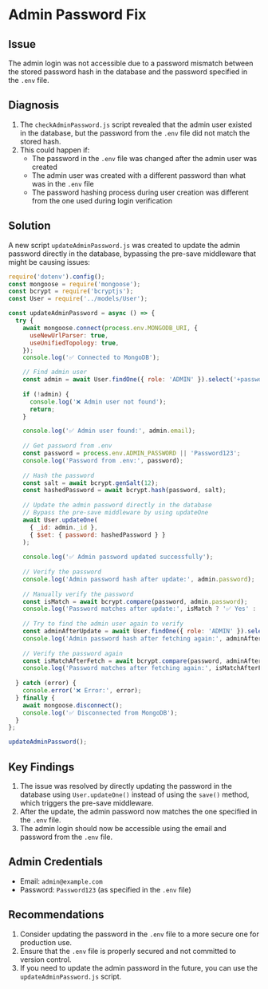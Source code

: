 # Admin Password Fix

## Issue

The admin login was not accessible due to a password mismatch between the stored password hash in the database and the password specified in the `.env` file.

## Diagnosis

1. The `checkAdminPassword.js` script revealed that the admin user existed in the database, but the password from the `.env` file did not match the stored hash.
2. This could happen if:
   - The password in the `.env` file was changed after the admin user was created
   - The admin user was created with a different password than what was in the `.env` file
   - The password hashing process during user creation was different from the one used during login verification

## Solution

A new script `updateAdminPassword.js` was created to update the admin password directly in the database, bypassing the pre-save middleware that might be causing issues:

```javascript
require('dotenv').config();
const mongoose = require('mongoose');
const bcrypt = require('bcryptjs');
const User = require('../models/User');

const updateAdminPassword = async () => {
  try {
    await mongoose.connect(process.env.MONGODB_URI, {
      useNewUrlParser: true,
      useUnifiedTopology: true,
    });
    console.log('✅ Connected to MongoDB');

    // Find admin user
    const admin = await User.findOne({ role: 'ADMIN' }).select('+password');
    
    if (!admin) {
      console.log('❌ Admin user not found');
      return;
    }

    console.log('✅ Admin user found:', admin.email);
    
    // Get password from .env
    const password = process.env.ADMIN_PASSWORD || 'Password123';
    console.log('Password from .env:', password);
    
    // Hash the password
    const salt = await bcrypt.genSalt(12);
    const hashedPassword = await bcrypt.hash(password, salt);
    
    // Update the admin password directly in the database
    // Bypass the pre-save middleware by using updateOne
    await User.updateOne(
      { _id: admin._id },
      { $set: { password: hashedPassword } }
    );
    
    console.log('✅ Admin password updated successfully');
    
    // Verify the password
    console.log('Admin password hash after update:', admin.password);
    
    // Manually verify the password
    const isMatch = await bcrypt.compare(password, admin.password);
    console.log('Password matches after update:', isMatch ? '✅ Yes' : '❌ No');
    
    // Try to find the admin user again to verify
    const adminAfterUpdate = await User.findOne({ role: 'ADMIN' }).select('+password');
    console.log('Admin password hash after fetching again:', adminAfterUpdate.password);
    
    // Verify the password again
    const isMatchAfterFetch = await bcrypt.compare(password, adminAfterUpdate.password);
    console.log('Password matches after fetching again:', isMatchAfterFetch ? '✅ Yes' : '❌ No');
    
  } catch (error) {
    console.error('❌ Error:', error);
  } finally {
    await mongoose.disconnect();
    console.log('✅ Disconnected from MongoDB');
  }
};

updateAdminPassword();
```

## Key Findings

1. The issue was resolved by directly updating the password in the database using `User.updateOne()` instead of using the `save()` method, which triggers the pre-save middleware.
2. After the update, the admin password now matches the one specified in the `.env` file.
3. The admin login should now be accessible using the email and password from the `.env` file.

## Admin Credentials

- Email: `admin@example.com`
- Password: `Password123` (as specified in the `.env` file)

## Recommendations

1. Consider updating the password in the `.env` file to a more secure one for production use.
2. Ensure that the `.env` file is properly secured and not committed to version control.
3. If you need to update the admin password in the future, you can use the `updateAdminPassword.js` script.